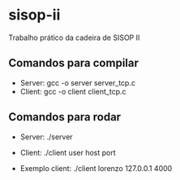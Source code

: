 # sisop-ii

Trabalho prático da cadeira de SISOP II

## Comandos para compilar

- Server: gcc -o server server_tcp.c
- Client: gcc -o client client_tcp.c

## Comandos para rodar

- Server: ./server
- Client: ./client user host port

- Exemplo client: ./client lorenzo 127.0.0.1 4000